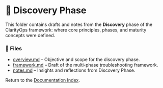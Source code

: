 # 🧭 Discovery Phase

This folder contains drafts and notes from the **Discovery** phase of the ClarityOps framework: where core principles, phases, and maturity concepts were defined.

### 🔗 Files
- [overview.md](./overview.md) – Objective and scope for the discovery phase.  
- [framework.md](./framework.md) – Draft of the multi-phase troubleshooting framework.  
- [notes.md](./notes.md) – Insights and reflections from Discovery Phase.

Return to the [Documentation Index](../README.md).